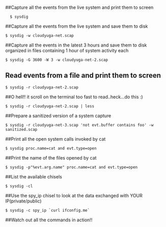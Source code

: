 ##Capture all the events from the live system and print them to screen
```
  $ sysdig
```

##Capture all the events from the live system and save them to disk
```
$ sysdig -w cloudyuga-net.scap

```

##Capture all the events in the latest 3 hours and save them to disk organized in files containing 1 hour of system activity each

```
$ sysdig -G 3600 -W 3 -w cloudyuga-net-2.scap

```

## Read events from a file and print them to screen

```
$ sysdig -r cloudyuga-net-2.scap

```

##O hell!! it scroll on the terminal too fast to read..heck...do this :)

```
$ sysdig -r cloudyuga-net-2.scap | less

```
 
##Prepare a sanitized version of a system capture

```
$ sysdig -r cloudyuga-net-3.scap 'not evt.buffer contains foo' -w sanitized.scap

```

##Print all the open system calls invoked by cat

```
$ sysdig proc.name=cat and evt.type=open

```

##Print the name of the files opened by cat

```
$ sysdig -p"%evt.arg.name" proc.name=cat and evt.type=open

```

##List the available chisels

```
$ sysdig -cl

```

##Use the spy_ip chisel to look at the data exchanged with YOUR IP(private/public)

```
$ sysdig -c spy_ip `curl ifconfig.me`

```

##Watch out all the commands in action!!


